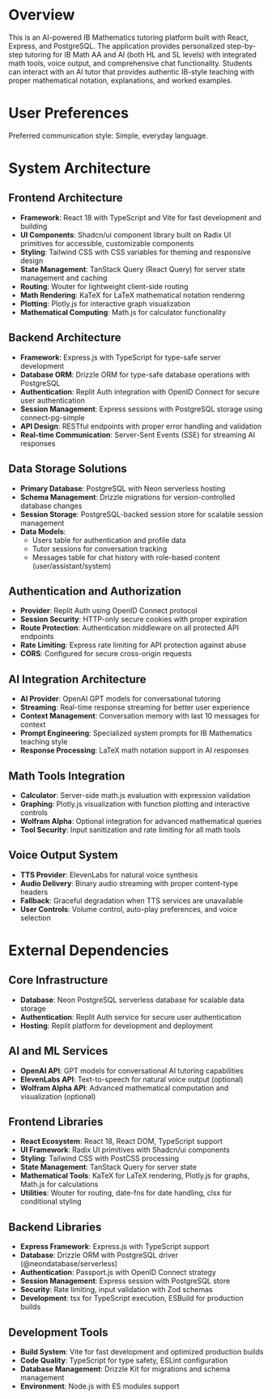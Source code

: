 # Overview

This is an AI-powered IB Mathematics tutoring platform built with React, Express, and PostgreSQL. The application provides personalized step-by-step tutoring for IB Math AA and AI (both HL and SL levels) with integrated math tools, voice output, and comprehensive chat functionality. Students can interact with an AI tutor that provides authentic IB-style teaching with proper mathematical notation, explanations, and worked examples.

# User Preferences

Preferred communication style: Simple, everyday language.

# System Architecture

## Frontend Architecture
- **Framework**: React 18 with TypeScript and Vite for fast development and building
- **UI Components**: Shadcn/ui component library built on Radix UI primitives for accessible, customizable components
- **Styling**: Tailwind CSS with CSS variables for theming and responsive design
- **State Management**: TanStack Query (React Query) for server state management and caching
- **Routing**: Wouter for lightweight client-side routing
- **Math Rendering**: KaTeX for LaTeX mathematical notation rendering
- **Plotting**: Plotly.js for interactive graph visualization
- **Mathematical Computing**: Math.js for calculator functionality

## Backend Architecture
- **Framework**: Express.js with TypeScript for type-safe server development
- **Database ORM**: Drizzle ORM for type-safe database operations with PostgreSQL
- **Authentication**: Replit Auth integration with OpenID Connect for secure user authentication
- **Session Management**: Express sessions with PostgreSQL storage using connect-pg-simple
- **API Design**: RESTful endpoints with proper error handling and validation
- **Real-time Communication**: Server-Sent Events (SSE) for streaming AI responses

## Data Storage Solutions
- **Primary Database**: PostgreSQL with Neon serverless hosting
- **Schema Management**: Drizzle migrations for version-controlled database changes
- **Session Storage**: PostgreSQL-backed session store for scalable session management
- **Data Models**: 
  - Users table for authentication and profile data
  - Tutor sessions for conversation tracking
  - Messages table for chat history with role-based content (user/assistant/system)

## Authentication and Authorization
- **Provider**: Replit Auth using OpenID Connect protocol
- **Session Security**: HTTP-only secure cookies with proper expiration
- **Route Protection**: Authentication middleware on all protected API endpoints
- **Rate Limiting**: Express rate limiting for API protection against abuse
- **CORS**: Configured for secure cross-origin requests

## AI Integration Architecture
- **AI Provider**: OpenAI GPT models for conversational tutoring
- **Streaming**: Real-time response streaming for better user experience
- **Context Management**: Conversation memory with last 10 messages for context
- **Prompt Engineering**: Specialized system prompts for IB Mathematics teaching style
- **Response Processing**: LaTeX math notation support in AI responses

## Math Tools Integration
- **Calculator**: Server-side math.js evaluation with expression validation
- **Graphing**: Plotly.js visualization with function plotting and interactive controls
- **Wolfram Alpha**: Optional integration for advanced mathematical queries
- **Tool Security**: Input sanitization and rate limiting for all math tools

## Voice Output System
- **TTS Provider**: ElevenLabs for natural voice synthesis
- **Audio Delivery**: Binary audio streaming with proper content-type headers
- **Fallback**: Graceful degradation when TTS services are unavailable
- **User Controls**: Volume control, auto-play preferences, and voice selection

# External Dependencies

## Core Infrastructure
- **Database**: Neon PostgreSQL serverless database for scalable data storage
- **Authentication**: Replit Auth service for secure user authentication
- **Hosting**: Replit platform for development and deployment

## AI and ML Services
- **OpenAI API**: GPT models for conversational AI tutoring capabilities
- **ElevenLabs API**: Text-to-speech for natural voice output (optional)
- **Wolfram Alpha API**: Advanced mathematical computation and visualization (optional)

## Frontend Libraries
- **React Ecosystem**: React 18, React DOM, TypeScript support
- **UI Framework**: Radix UI primitives with Shadcn/ui components
- **Styling**: Tailwind CSS with PostCSS processing
- **State Management**: TanStack Query for server state
- **Mathematical Tools**: KaTeX for LaTeX rendering, Plotly.js for graphs, Math.js for calculations
- **Utilities**: Wouter for routing, date-fns for date handling, clsx for conditional styling

## Backend Libraries
- **Express Framework**: Express.js with TypeScript support
- **Database**: Drizzle ORM with PostgreSQL driver (@neondatabase/serverless)
- **Authentication**: Passport.js with OpenID Connect strategy
- **Session Management**: Express session with PostgreSQL store
- **Security**: Rate limiting, input validation with Zod schemas
- **Development**: tsx for TypeScript execution, ESBuild for production builds

## Development Tools
- **Build System**: Vite for fast development and optimized production builds
- **Code Quality**: TypeScript for type safety, ESLint configuration
- **Database Management**: Drizzle Kit for migrations and schema management
- **Environment**: Node.js with ES modules support